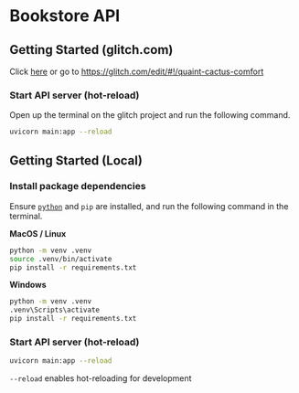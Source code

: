# Bookstore API

## Getting Started (glitch.com)

Click [here](https://glitch.com/edit/#!/quaint-cactus-comfort) or go to https://glitch.com/edit/#!/quaint-cactus-comfort

### Start API server (hot-reload)

Open up the terminal on the glitch project and run the following command.

```sh
uvicorn main:app --reload
```

## Getting Started (Local)

### Install package dependencies

Ensure [`python`](https://www.python.org) and `pip` are installed, and run the following command in the terminal.

**MacOS / Linux**

```sh
python -m venv .venv
source .venv/bin/activate
pip install -r requirements.txt
```

**Windows**

```sh
python -m venv .venv
.venv\Scripts\activate
pip install -r requirements.txt
```

### Start API server (hot-reload)

```sh
uvicorn main:app --reload
```

`--reload` enables hot-reloading for development

